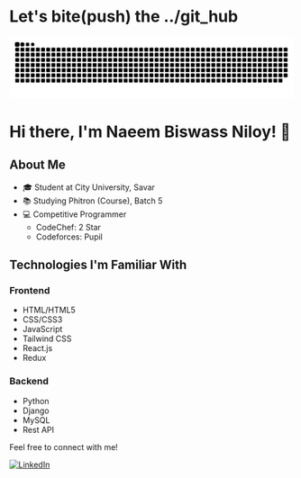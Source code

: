 # Let's bite(push) the ../git_hub
<picture>
  <source
    media="(prefers-color-scheme: dark)"
    srcset="https://raw.githubusercontent.com/platane/snk/output/github-contribution-grid-snake-dark.svg"
  />
  <source
    media="(prefers-color-scheme: light)"
    srcset="https://raw.githubusercontent.com/platane/snk/output/github-contribution-grid-snake.svg"
  />
  <img
    alt="github contribution grid snake animation"
    src="https://raw.githubusercontent.com/platane/snk/output/github-contribution-grid-snake.svg"
  />
</picture>

# Hi there, I'm Naeem Biswass Niloy! 👋

## About Me
- 🎓 Student at City University, Savar
- 📚 Studying Phitron (Course), Batch 5
- 💻 Competitive Programmer
  - CodeChef: 2 Star
  - Codeforces: Pupil

## Technologies I'm Familiar With
### Frontend
- HTML/HTML5
- CSS/CSS3
- JavaScript
- Tailwind CSS
- React.js
- Redux

### Backend
- Python
- Django
- MySQL
- Rest API

Feel free to connect with me!

[![LinkedIn](https://img.shields.io/badge/LinkedIn-Naeem%20Biswass%20Niloy-blue?style=flat&logo=linkedin)]([https://www.linkedin.com/in/your-linkedin-profile](https://www.linkedin.com/in/niloy097))






